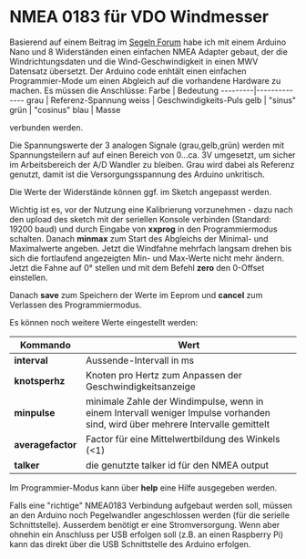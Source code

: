 NMEA 0183 für VDO Windmesser
============================

Basierend auf einem Beitrag im [Segeln Forum](https://www.segeln-forum.de/board194-boot-technik/board35-elektrik-und-elektronik/board195-open-boat-projects-org/75527-reparaturhilfe-f%C3%BCr-vdo-windmessgeber/)
habe ich mit einem Arduino Nano und 8 Widerständen einen einfachen NMEA Adapter gebaut, der die Windrichtungsdaten und die Wind-Geschwindigkeit in einen MWV Datensatz übersetzt.
Der Arduino code enhtält einen einfachen Programmier-Mode um einen Abgleich auf die vorhandene Hardware zu machen.
Es müssen die Anschlüsse:
Farbe    |    Bedeutung
---------|--------------
grau     | Referenz-Spannung
weiss    | Geschwindigkeits-Puls
gelb     | "sinus"
grün     | "cosinus"
blau     | Masse

verbunden werden. 

Die Spannungswerte der 3 analogen Signale (grau,gelb,grün) werden mit Spannungsteilern auf auf einen Bereich von 0...ca. 3V umgesetzt, um sicher im Arbeitsbereich der A/D Wandler zu bleiben. Grau wird dabei als Referenz genutzt, damit ist die Versorgungsspannung des Arduino unkritisch.

Die Werte der Widerstände können ggf. im Sketch angepasst werden.

Wichtig ist es, vor der Nutzung eine Kalibrierung vorzunehmen - dazu nach den upload des sketch mit der seriellen Konsole verbinden (Standard: 19200 baud) und durch Eingabe von __xxprog__ in den Programmiermodus schalten.
Danach __minmax__ zum Start des Abgleichs der Minimal- und Maximalwerte angeben. Jetzt die Windfahne mehrfach langsam drehen bis sich die fortlaufend angezeigten Min- und Max-Werte nicht mehr ändern.
Jetzt die Fahne auf 0° stellen und mit dem Befehl __zero__ den 0-Offset einstellen.

Danach __save__ zum Speichern der Werte im Eeprom und __cancel__ zum Verlassen des Programmiermodus.

Es können noch weitere Werte eingestellt werden:

Kommando      |   Wert
--------------|---------
__interval__  | Aussende-Intervall in ms
__knotsperhz__| Knoten pro Hertz zum Anpassen der Geschwindigkeitsanzeige
__minpulse__  | minimale Zahle der Windimpulse, wenn in einem Intervall weniger Impulse vorhanden sind, wird über mehrere Intervalle gemittelt
__averagefactor__| Factor für eine Mittelwertbildung des Winkels (<1)
__talker__ | die genutzte talker id für den NMEA output

Im Programmier-Modus kann über __help__ eine Hilfe ausgegeben werden.

Falls eine "richtige" NMEA0183 Verbindung aufgebaut werden soll, müssen an den Arduino noch Pegelwandler angeschlossen werden (für die serielle Schnittstelle). Ausserdem benötigt er eine Stromversorgung.
Wenn aber ohnehin ein Anschluss per USB erfolgen soll (z.B. an einen Raspberry Pi) kann das direkt über die USB Schnittstelle des Arduino erfolgen.

